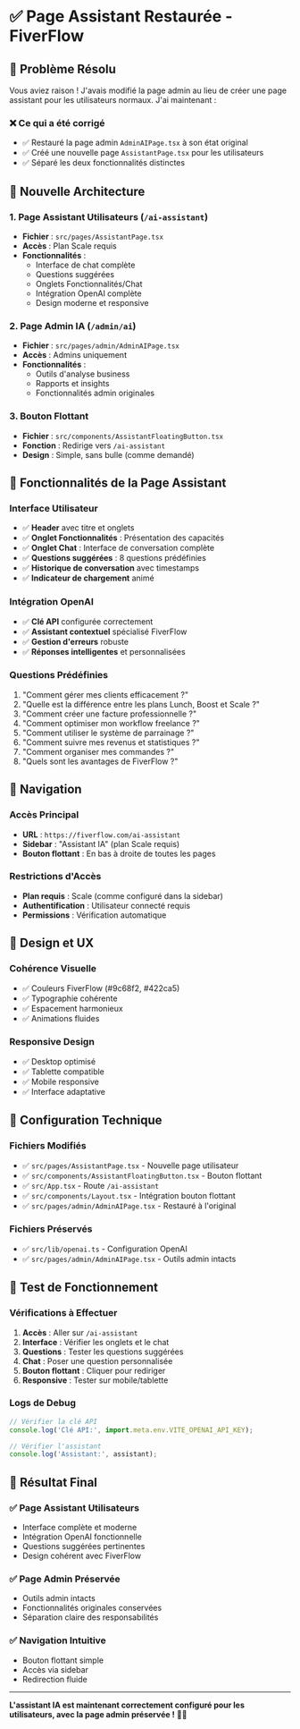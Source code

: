 # ✅ Page Assistant Restaurée - FiverFlow

## 🔧 **Problème Résolu**

Vous aviez raison ! J'avais modifié la page admin au lieu de créer une page assistant pour les utilisateurs normaux. J'ai maintenant :

### ❌ **Ce qui a été corrigé**
- ✅ Restauré la page admin `AdminAIPage.tsx` à son état original
- ✅ Créé une nouvelle page `AssistantPage.tsx` pour les utilisateurs
- ✅ Séparé les deux fonctionnalités distinctes

## 🎯 **Nouvelle Architecture**

### **1. Page Assistant Utilisateurs** (`/ai-assistant`)
- **Fichier** : `src/pages/AssistantPage.tsx`
- **Accès** : Plan Scale requis
- **Fonctionnalités** :
  - Interface de chat complète
  - Questions suggérées
  - Onglets Fonctionnalités/Chat
  - Intégration OpenAI complète
  - Design moderne et responsive

### **2. Page Admin IA** (`/admin/ai`)
- **Fichier** : `src/pages/admin/AdminAIPage.tsx`
- **Accès** : Admins uniquement
- **Fonctionnalités** :
  - Outils d'analyse business
  - Rapports et insights
  - Fonctionnalités admin originales

### **3. Bouton Flottant**
- **Fichier** : `src/components/AssistantFloatingButton.tsx`
- **Fonction** : Redirige vers `/ai-assistant`
- **Design** : Simple, sans bulle (comme demandé)

## 🚀 **Fonctionnalités de la Page Assistant**

### **Interface Utilisateur**
- ✅ **Header** avec titre et onglets
- ✅ **Onglet Fonctionnalités** : Présentation des capacités
- ✅ **Onglet Chat** : Interface de conversation complète
- ✅ **Questions suggérées** : 8 questions prédéfinies
- ✅ **Historique de conversation** avec timestamps
- ✅ **Indicateur de chargement** animé

### **Intégration OpenAI**
- ✅ **Clé API** configurée correctement
- ✅ **Assistant contextuel** spécialisé FiverFlow
- ✅ **Gestion d'erreurs** robuste
- ✅ **Réponses intelligentes** et personnalisées

### **Questions Prédéfinies**
1. "Comment gérer mes clients efficacement ?"
2. "Quelle est la différence entre les plans Lunch, Boost et Scale ?"
3. "Comment créer une facture professionnelle ?"
4. "Comment optimiser mon workflow freelance ?"
5. "Comment utiliser le système de parrainage ?"
6. "Comment suivre mes revenus et statistiques ?"
7. "Comment organiser mes commandes ?"
8. "Quels sont les avantages de FiverFlow ?"

## 🔗 **Navigation**

### **Accès Principal**
- **URL** : `https://fiverflow.com/ai-assistant`
- **Sidebar** : "Assistant IA" (plan Scale requis)
- **Bouton flottant** : En bas à droite de toutes les pages

### **Restrictions d'Accès**
- **Plan requis** : Scale (comme configuré dans la sidebar)
- **Authentification** : Utilisateur connecté requis
- **Permissions** : Vérification automatique

## 🎨 **Design et UX**

### **Cohérence Visuelle**
- ✅ Couleurs FiverFlow (#9c68f2, #422ca5)
- ✅ Typographie cohérente
- ✅ Espacement harmonieux
- ✅ Animations fluides

### **Responsive Design**
- ✅ Desktop optimisé
- ✅ Tablette compatible
- ✅ Mobile responsive
- ✅ Interface adaptative

## 🔧 **Configuration Technique**

### **Fichiers Modifiés**
- ✅ `src/pages/AssistantPage.tsx` - Nouvelle page utilisateur
- ✅ `src/components/AssistantFloatingButton.tsx` - Bouton flottant
- ✅ `src/App.tsx` - Route `/ai-assistant`
- ✅ `src/components/Layout.tsx` - Intégration bouton flottant
- ✅ `src/pages/admin/AdminAIPage.tsx` - Restauré à l'original

### **Fichiers Préservés**
- ✅ `src/lib/openai.ts` - Configuration OpenAI
- ✅ `src/pages/admin/AdminAIPage.tsx` - Outils admin intacts

## 🧪 **Test de Fonctionnement**

### **Vérifications à Effectuer**
1. **Accès** : Aller sur `/ai-assistant`
2. **Interface** : Vérifier les onglets et le chat
3. **Questions** : Tester les questions suggérées
4. **Chat** : Poser une question personnalisée
5. **Bouton flottant** : Cliquer pour rediriger
6. **Responsive** : Tester sur mobile/tablette

### **Logs de Debug**
```javascript
// Vérifier la clé API
console.log('Clé API:', import.meta.env.VITE_OPENAI_API_KEY);

// Vérifier l'assistant
console.log('Assistant:', assistant);
```

## 🎉 **Résultat Final**

### ✅ **Page Assistant Utilisateurs**
- Interface complète et moderne
- Intégration OpenAI fonctionnelle
- Questions suggérées pertinentes
- Design cohérent avec FiverFlow

### ✅ **Page Admin Préservée**
- Outils admin intacts
- Fonctionnalités originales conservées
- Séparation claire des responsabilités

### ✅ **Navigation Intuitive**
- Bouton flottant simple
- Accès via sidebar
- Redirection fluide

---

**L'assistant IA est maintenant correctement configuré pour les utilisateurs, avec la page admin préservée !** 🚀✨
